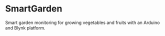 # SmartGarden

Smart garden monitoring for growing vegetables and fruits with an Arduino and Blynk platform.